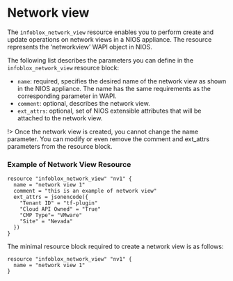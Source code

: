 # Network view

The `infoblox_network_view` resource enables you to perform create and
update operations on network views in a NIOS appliance.
The resource represents the ‘networkview’ WAPI object in NIOS.

The following list describes the parameters you can define in the `infoblox_network_view` resource block:

* `name`: required, specifies the desired name of the network view as shown in the NIOS appliance. The name has the same requirements as the corresponding parameter in WAPI.
* `comment`: optional, describes the network view.
* `ext_attrs`: optional, set of NIOS extensible attributes that will be attached to the network view.

!>  Once the network view is created, you cannot change the name parameter.
You can modify or even remove the comment and ext_attrs parameters from
the resource block.

### Example of Network View Resource

```hcl
resource "infoblox_network_view" "nv1" {
  name = "network view 1"
  comment = "this is an example of network view"
  ext_attrs = jsonencode({
    "Tenant ID" = "tf-plugin"
    "Cloud API Owned" = "True"
    "CMP Type"= "VMware"
    "Site" = "Nevada"
  })
}
```

The minimal resource block required to create a network view is as follows:

```hcl
resource "infoblox_network_view" "nv1" {
  name = "network view 1"
}
```
